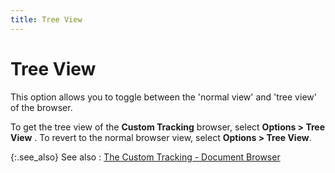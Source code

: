 ```yaml
---
title: Tree View
---
```


# Tree View


This option allows you to toggle between the 'normal view' and 'tree view' of the browser.


To get the tree view of the **Custom Tracking** browser, select **Options &gt; Tree View** . To revert to the normal browser view, select **Options &gt; Tree View**.


{:.see_also}
See also
: [The Custom Tracking - Document Browser]({{site.ct_baseurl}}/document-tracking/tracking-purchase-documents/the_custom_tracking_document_browser.html)
